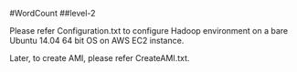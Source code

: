 #WordCount ##level-2

Please refer Configuration.txt to configure Hadoop environment on a bare Ubuntu 14.04 64 bit OS on AWS EC2 instance.

Later, to create AMI, please refer CreateAMI.txt.